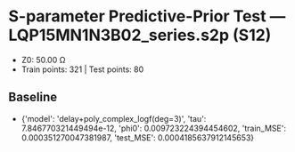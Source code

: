 # S-parameter Predictive-Prior Test — LQP15MN1N3B02_series.s2p (S12)
- Z0: 50.00 Ω
- Train points: 321  |  Test points: 80

## Baseline
- {'model': 'delay+poly_complex_logf(deg=3)', 'tau': 7.846770321449494e-12, 'phi0': 0.009723224394454602, 'train_MSE': 0.000351270047381987, 'test_MSE': 0.0004185637912145653}